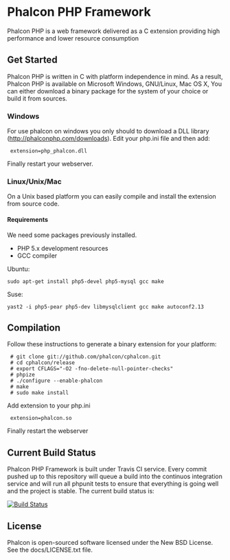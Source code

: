 Phalcon PHP Framework
=====================

Phalcon PHP is a web framework delivered as a C extension providing high performance and lower resource consumption

Get Started
-----------

Phalcon PHP is written in C with platform independence in mind. As a result, Phalcon PHP is available on Microsoft Windows, GNU/Linux, Mac OS X, You can either download a binary package for the system of your choice or build it from sources.
### Windows

For use phalcon on windows you only should to download a DLL library (http://phalconphp.com/downloads). Edit your php.ini file and then add:

     extension=php_phalcon.dll

Finally restart your webserver. 

### Linux/Unix/Mac

On a Unix based platform you can easily compile and install the extension from source code.

#### Requirements
We need some packages previously installed.

* PHP 5.x development resources
* GCC compiler

Ubuntu:

    sudo apt-get install php5-devel php5-mysql gcc make

Suse:

    yast2 -i php5-pear php5-dev libmysqlclient gcc make autoconf2.13

Compilation
-----------

Follow these instructions to generate a binary extension for your platform:

     # git clone git://github.com/phalcon/cphalcon.git
     # cd cphalcon/release
     # export CFLAGS="-O2 -fno-delete-null-pointer-checks"
     # phpize
     # ./configure --enable-phalcon
     # make
     # sudo make install
 
Add extension to your php.ini

     extension=phalcon.so

Finally restart the webserver

Current Build Status
--------------------

Phalcon PHP Framework is built under Travis CI service. Every commit pushed up to this repository
will queue a build into the continuos integration service and will run all phpunit tests to ensure that 
everything is going well and the project is stable. The current build status is:

[![Build Status](https://secure.travis-ci.org/phalcon/cphalcon.png?branch=master)](http://travis-ci.org/phalcon/cphalcon)


License
--------------

Phalcon is open-sourced software licensed under the New BSD License. See the docs/LICENSE.txt file.
